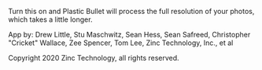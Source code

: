 Turn this on and Plastic Bullet will process the full resolution of your photos, which takes a little longer.

App by: Drew Little, Stu Maschwitz, Sean Hess, Sean Safreed, Christopher "Cricket" Wallace, Zee Spencer, Tom Lee, Zinc Technology, Inc., et al

Copyright 2020 Zinc Technology, all rights reserved.
